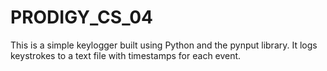 # PRODIGY_CS_04
This is a simple keylogger built using Python and the pynput library. It logs keystrokes to a text file with timestamps for each event.
